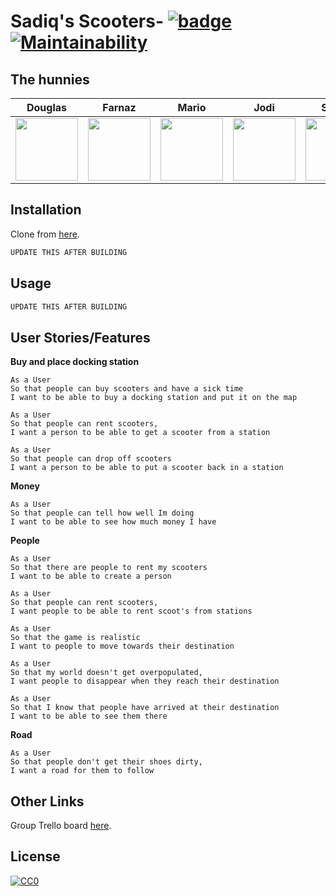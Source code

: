 # Sadiq's Scooters- [![badge](https://img.shields.io/badge/made--by-hunnies-red)](https://github.com/sindresorhus/awesome#readme) [![Maintainability](https://api.codeclimate.com/v1/badges/a99a88d28ad37a79dbf6/maintainability)](https://codeclimate.com/github/codeclimate/codeclimate/maintainability)

## The hunnies

| Douglas |  Farnaz | Mario | Jodi | Sonny |
| :-----: | :-------:  | :------:  | :------:  | :------:  
|<a href='https://github.com/dtrts'><img src='https://avatars0.githubusercontent.com/u/36892985?s=460&v=4' width='100'></a>|<a href='https://github.com/fardenti'><img src='https://avatars0.githubusercontent.com/u/38498908?s=460&v=4' width='100'></a>|<a href='https://github.com/jaitone'><img src='https://avatars0.githubusercontent.com/u/51136692?s=460&v=4' width='100'></a>|<a href='https://github.com/JodiFoster'><img src='https://avatars3.githubusercontent.com/u/51475537?s=460&v=4' width='100'></a>|<a href='https://github.com/sonny-maan'><img src='https://avatars2.githubusercontent.com/u/42817066?s=460&v=4' width='100'></a>

## Installation

Clone from [here](https://github.com/JodiFoster/Sadiq-s-Scooters).

```bash
UPDATE THIS AFTER BUILDING
```

## Usage

```bash
UPDATE THIS AFTER BUILDING
```


## User Stories/Features
**Buy and place docking station**
```
As a User
So that people can buy scooters and have a sick time
I want to be able to buy a docking station and put it on the map
```
```
As a User
So that people can rent scooters,
I want a person to be able to get a scooter from a station
```
```
As a User
So that people can drop off scooters
I want a person to be able to put a scooter back in a station
```
**Money**
```
As a User
So that people can tell how well Im doing
I want to be able to see how much money I have
```
**People**
```
As a User
So that there are people to rent my scooters
I want to be able to create a person
```
```
As a User
So that people can rent scooters,
I want people to be able to rent scoot's from stations
```
```
As a User
So that the game is realistic
I want to people to move towards their destination
```

```
As a User
So that my world doesn't get overpopulated,
I want people to disappear when they reach their destination
```

```
As a User
So that I know that people have arrived at their destination
I want to be able to see them there
```
**Road**
```
As a User
So that people don't get their shoes dirty,
I want a road for them to follow
```

## Other Links
Group Trello board [here](https://trello.com/b/MPRJPkG7/high-score-hunnies).

## License
[![CC0](https://licensebuttons.net/p/zero/1.0/88x31.png)](https://creativecommons.org/publicdomain/zero/1.0/)

